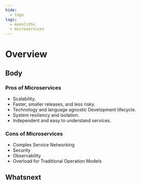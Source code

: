 ```yaml
---
hide:
  - tags
tags:
  - monoliths
  - microservices
---
```


# Overview

<!-- set the topic's context with a single paragraph. -->

## Body

<!-- explain the concept. -->
### Pros of Microservices

- Scalability.
- Faster, smaller releases, and less  risky.
- Technology and language agnostic Development lifecycle.
- System resiliency and isolation.
- Independent and easy to understand services.

### Cons of Microservices

- Complex Service Networking
- Security
- Observability
- Overload for Traditional Operation Models

## Whatsnext

<!-- provide a bulleted list of topics (5 maximum) to learn more about the concept. -->

